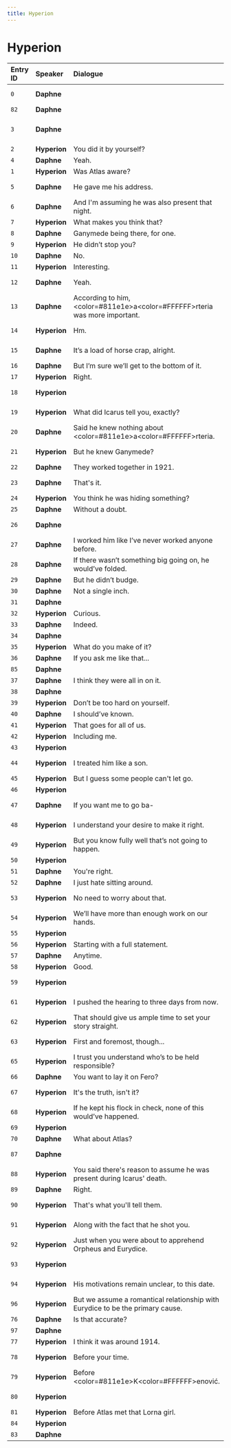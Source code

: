 ```yaml
---
title: Hyperion
---
```


# Hyperion


| Entry ID | Speaker | Dialogue | Next |
| :------- | :------ | :------- | :------------ |
| `0` | **Daphne** |  | → `82` Daphne<br>→ `83` Daphne |
| `82` | **Daphne** |  | → `3` Daphne |
| `3` | **Daphne** |  | → `2` Hyperion: You did it by yourself?<br>→ `39` Hyperion: Don’t be too hard on yourself\. |
| `2` | **Hyperion** | You did it by yourself? | → `4` Daphne: Yeah\. |
| `4` | **Daphne** | Yeah\. | → `1` Hyperion: Was Atlas aware? |
| `1` | **Hyperion** | Was Atlas aware? | → `5` Daphne: He gave me his address\. |
| `5` | **Daphne** | He gave me his address\. | → `6` Daphne: And I'm assuming he was also present that night\. |
| `6` | **Daphne** | And I'm assuming he was also present that night\. | → `7` Hyperion: What makes you think that? |
| `7` | **Hyperion** | What makes you think that? | → `8` Daphne: Ganymede being there, for one\. |
| `8` | **Daphne** | Ganymede being there, for one\. | → `9` Hyperion: He didn’t stop you? |
| `9` | **Hyperion** | He didn’t stop you? | → `10` Daphne: No\. |
| `10` | **Daphne** | No\. | → `11` Hyperion: Interesting\. |
| `11` | **Hyperion** | Interesting\. | → `12` Daphne: Yeah\. |
| `12` | **Daphne** | Yeah\. | → `13` \*\*Daphne\*\*: According to him, <color=\#811e1e\>a<color=\#FFFFFF\>r\.\.\. |
| `13` | **Daphne** | According to him, <color=\#811e1e\>a<color=\#FFFFFF\>rteria was more important\. | → `14` Hyperion: Hm\. |
| `14` | **Hyperion** | Hm\. | → `15` Daphne: It’s a load of horse crap, alright\. |
| `15` | **Daphne** | It’s a load of horse crap, alright\. | → `16` Daphne: But I’m sure we’ll get to the bottom of it\. |
| `16` | **Daphne** | But I’m sure we’ll get to the bottom of it\. | → `17` Hyperion: Right\. |
| `17` | **Hyperion** | Right\. | → `18` Hyperion |
| `18` | **Hyperion** |  | → `19` Hyperion: What did Icarus tell you, exactly? |
| `19` | **Hyperion** | What did Icarus tell you, exactly? | → `20` \*\*Daphne\*\*: Said he knew nothing about <color=\#811e1e\>a<color=\.\.\. |
| `20` | **Daphne** | Said he knew nothing about <color=\#811e1e\>a<color=\#FFFFFF\>rteria\. | → `21` Hyperion: But he knew Ganymede? |
| `21` | **Hyperion** | But he knew Ganymede? | → `22` Daphne: They worked together in 1921\. |
| `22` | **Daphne** | They worked together in 1921\. | → `23` Daphne: That's it\. |
| `23` | **Daphne** | That's it\. | → `24` Hyperion: You think he was hiding something? |
| `24` | **Hyperion** | You think he was hiding something? | → `25` Daphne: Without a doubt\. |
| `25` | **Daphne** | Without a doubt\. | → `26` Daphne |
| `26` | **Daphne** |  | → `27` Daphne: I worked him like I’ve never worked anyone before\. |
| `27` | **Daphne** | I worked him like I’ve never worked anyone before\. | → `28` \*\*Daphne\*\*: If there wasn’t something big going on, he would’v\.\.\. |
| `28` | **Daphne** | If there wasn’t something big going on, he would’ve folded\. | → `29` Daphne: But he didn’t budge\. |
| `29` | **Daphne** | But he didn’t budge\. | → `30` Daphne: Not a single inch\. |
| `30` | **Daphne** | Not a single inch\. | → `31` Daphne |
| `31` | **Daphne** |  | → `32` Hyperion: Curious\. |
| `32` | **Hyperion** | Curious\. | → `33` Daphne: Indeed\. |
| `33` | **Daphne** | Indeed\. | → `34` Daphne |
| `34` | **Daphne** |  | → `35` Hyperion: What do you make of it? |
| `35` | **Hyperion** | What do you make of it? | → `36` Daphne: If you ask me like that\.\.\. |
| `36` | **Daphne** | If you ask me like that\.\.\. | → `85` Daphne |
| `85` | **Daphne** |  | → `37` Daphne: I think they were all in on it\. |
| `37` | **Daphne** | I think they were all in on it\. | → `38` Daphne |
| `38` | **Daphne** |  | End |
| `39` | **Hyperion** | Don’t be too hard on yourself\. | → `40` Daphne: I should’ve known\. |
| `40` | **Daphne** | I should’ve known\. | → `41` Hyperion: That goes for all of us\. |
| `41` | **Hyperion** | That goes for all of us\. | → `42` Hyperion: Including me\. |
| `42` | **Hyperion** | Including me\. | → `43` Hyperion |
| `43` | **Hyperion** |  | → `44` Hyperion: I treated him like a son\. |
| `44` | **Hyperion** | I treated him like a son\. | → `45` Hyperion: But I guess some people can't let go\. |
| `45` | **Hyperion** | But I guess some people can't let go\. | → `46` Hyperion |
| `46` | **Hyperion** |  | → `47` Daphne: If you want me to go ba\- |
| `47` | **Daphne** | If you want me to go ba\- | → `48` Hyperion: I understand your desire to make it right\. |
| `48` | **Hyperion** | I understand your desire to make it right\. | → `49` \*\*Hyperion\*\*: But you know fully well that’s not going to happen\.\.\. |
| `49` | **Hyperion** | But you know fully well that’s not going to happen\. | → `50` Hyperion |
| `50` | **Hyperion** |  | → `51` Daphne: You're right\. |
| `51` | **Daphne** | You're right\. | → `52` Daphne: I just hate sitting around\. |
| `52` | **Daphne** | I just hate sitting around\. | → `53` Hyperion: No need to worry about that\. |
| `53` | **Hyperion** | No need to worry about that\. | → `54` Hyperion: We’ll have more than enough work on our hands\. |
| `54` | **Hyperion** | We’ll have more than enough work on our hands\. | → `55` Hyperion |
| `55` | **Hyperion** |  | → `56` Hyperion: Starting with a full statement\. |
| `56` | **Hyperion** | Starting with a full statement\. | → `57` Daphne: Anytime\. |
| `57` | **Daphne** | Anytime\. | → `58` Hyperion: Good\. |
| `58` | **Hyperion** | Good\. | → `59` Hyperion |
| `59` | **Hyperion** |  | → `61` Hyperion: I pushed the hearing to three days from now\. |
| `61` | **Hyperion** | I pushed the hearing to three days from now\. | → `62` \*\*Hyperion\*\*: That should give us ample time to set your story s\.\.\. |
| `62` | **Hyperion** | That should give us ample time to set your story straight\. | → `63` Hyperion: First and foremost, though\.\.\. |
| `63` | **Hyperion** | First and foremost, though\.\.\. | → `65` \*\*Hyperion\*\*: I trust you understand who’s to be held responsibl\.\.\. |
| `65` | **Hyperion** | I trust you understand who’s to be held responsible? | → `66` Daphne: You want to lay it on Fero? |
| `66` | **Daphne** | You want to lay it on Fero? | → `67` Hyperion: It's the truth, isn't it? |
| `67` | **Hyperion** | It's the truth, isn't it? | → `68` \*\*Hyperion\*\*: If he kept his flock in check, none of this would’\.\.\. |
| `68` | **Hyperion** | If he kept his flock in check, none of this would’ve happened\. | → `69` Hyperion |
| `69` | **Hyperion** |  | → `70` Daphne: What about Atlas? |
| `70` | **Daphne** | What about Atlas? | → `87` Daphne |
| `87` | **Daphne** |  | → `88` \*\*Hyperion\*\*: You said there's reason to assume he was present d\.\.\. |
| `88` | **Hyperion** | You said there's reason to assume he was present during Icarus' death\. | → `89` Daphne: Right\. |
| `89` | **Daphne** | Right\. | → `90` Hyperion: That's what you'll tell them\. |
| `90` | **Hyperion** | That's what you'll tell them\. | → `91` Hyperion: Along with the fact that he shot you\. |
| `91` | **Hyperion** | Along with the fact that he shot you\. | → `92` \*\*Hyperion\*\*: Just when you were about to apprehend Orpheus and \.\.\. |
| `92` | **Hyperion** | Just when you were about to apprehend Orpheus and Eurydice\. | → `93` Hyperion |
| `93` | **Hyperion** |  | → `94` Hyperion: His motivations remain unclear, to this date\. |
| `94` | **Hyperion** | His motivations remain unclear, to this date\. | → `96` \*\*Hyperion\*\*: But we assume a romantical relationship with Euryd\.\.\. |
| `96` | **Hyperion** | But we assume a romantical relationship with Eurydice to be the primary cause\. | → `76` Daphne: Is that accurate? |
| `76` | **Daphne** | Is that accurate? | → `97` Daphne |
| `97` | **Daphne** |  | → `77` Hyperion: I think it was around 1914\. |
| `77` | **Hyperion** | I think it was around 1914\. | → `78` Hyperion: Before your time\. |
| `78` | **Hyperion** | Before your time\. | → `79` Hyperion: Before <color=\#811e1e\>K<color=\#FFFFFF\>enović\. |
| `79` | **Hyperion** | Before <color=\#811e1e\>K<color=\#FFFFFF\>enović\. | → `80` Hyperion |
| `80` | **Hyperion** |  | → `81` Hyperion: Before Atlas met that Lorna girl\. |
| `81` | **Hyperion** | Before Atlas met that Lorna girl\. | → `84` Hyperion |
| `84` | **Hyperion** |  | End |
| `83` | **Daphne** |  | → `3` Daphne |

